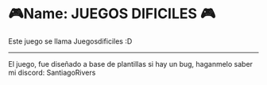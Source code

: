 # 🎮Name: JUEGOS DIFICILES 🎮
Este juego se llama Juegosdificiles :D
_________
El juego, fue diseñado a base de plantillas si hay un bug, haganmelo saber mi discord: SantiagoRivers


